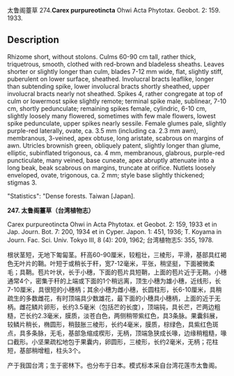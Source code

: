 太鲁阁薹草
274.**Carex purpureotincta** Ohwi Acta Phytotax. Geobot. 2: 159. 1933.

## Description
Rhizome short, without stolons. Culms 60-90 cm tall, rather thick, triquetrous, smooth, clothed with red-brown and bladeless sheaths. Leaves shorter or slightly longer than culm, blades 7-12 mm wide, flat, slightly stiff, puberulent on lower surface, sheathed. Involucral bracts leaflike, longer than subtending spike, lower involucral bracts shortly sheathed, upper involucral bracts nearly not sheathed. Spikes 4, rather congregate at top of culm or lowermost spike slightly remote; terminal spike male, sublinear, 7-10 cm, shortly pedunculate; remaining spikes female, cylindric, 6-10 cm, slightly loosely many flowered, sometimes with few male flowers, lowest spike pedunculate, upper spikes nearly sessile. Female glumes pale, slightly purple-red laterally, ovate, ca. 3.5 mm (including ca. 2.3 mm awn), membranous, 3-veined, apex obtuse, long aristate, scabrous on margins of awn. Utricles brownish green, obliquely patent, slightly longer than glume, elliptic, subinflated trigonous, ca. 4 mm, membranous, glabrous, purple-red puncticulate, many veined, base cuneate, apex abruptly attenuate into a long beak, beak scabrous on margins, truncate at orifice. Nutlets loosely enveloped, ovate, trigonous, ca. 2 mm; style base slightly thickened; stigmas 3.

  "Statistics": "Dense forests. Taiwan [Japan].

**247. 太鲁阁薹草（台湾植物志）**

Carex purpureotincta Ohwi in Acta Phytotax. et Geobot. 2: 159, 1933 et in Jap. Journ. Bot. 7: 200, 1934 et in Cyper. Japon. 1: 451, 1936; T. Koyama in Journ. Fac. Sci. Univ. Tokyo III, 8 (4): 209, 1962; 台湾植物志5: 355, 1978.

根状茎短，无地下匍匐茎。秆高60-90厘米，较粗壮，三棱形，平滑，基部具红褐色无叶片的鞘。叶短于或稍长于秆，宽7-12毫米，平张，稍坚挺，下面被微柔毛；具鞘。苞片叶状，长于小穗，下面的苞片具短鞘，上面的苞片近于无鞘。小穗通常4个，密集于秆的上端或下面的1个稍远离，顶生小穗为雄小穗，近线形，长7-10厘米，具很短的小穗柄；其余小穗为雌小穗，长圆柱形，长6-10厘米，具稍疏生的多数雌花，有时顶端具少数雄花，最下面的小穗具小穗柄，上面的近于无柄。雌花鳞片卵形，长约3.5毫米（包括芒的长度），顶端钝，具长芒，芒两边粗糙，芒长约2.3毫米，膜质，淡苍白色，两侧稍带紫红色，具3条脉。果囊斜展，较鳞片稍长，椭圆形，稍鼓胀三棱形，长约4毫米，膜质，棕绿色，具紫红色斑点，具多条脉，无毛，基部急缩成楔形，无柄，顶端急狭成长喙，边缘稍粗糙，喙口截形。小坚果疏松地包于果囊内，卵圆形，三棱形，长约2毫米，无柄；花柱短，基部稍增粗，柱头3个。

产于我国台湾；生于密林下。也分布于日本。模式标本采自台湾花莲市太鲁阁。
